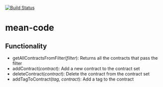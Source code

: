 [![Build Status](http://37.247.52.181:8080/buildStatus/icon?job=mean-project)](http://37.247.52.181:8080/job/mean-project/)
# mean-code

## Functionality

- getAllContractsFromFilter(_filter_): Returns all the contracts that pass the filter
- addContract(_contract_): Add a new contract to the contract set
- deleteContract(_contract_): Delete the contract from the contract set
- addTagToContract(_tag_, _contract_): Add a tag to the contract
